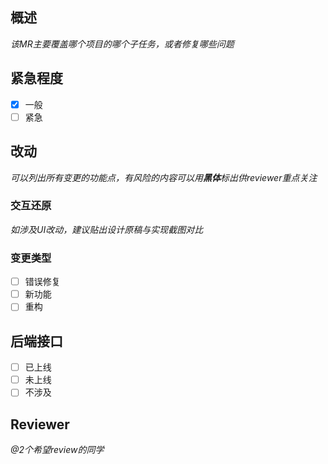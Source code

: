 ## 概述
*该MR主要覆盖哪个项目的哪个子任务，或者修复哪些问题*

## 紧急程度
- [x] 一般
- [ ] 紧急

## 改动
*可以列出所有变更的功能点，有风险的内容可以用**黑体**标出供reviewer重点关注*

### 交互还原
*如涉及UI改动，建议贴出设计原稿与实现截图对比*

### 变更类型
- [ ] 错误修复
- [ ] 新功能
- [ ] 重构

## 后端接口
- [ ] 已上线
- [ ] 未上线
- [ ] 不涉及

## Reviewer
*@2个希望review的同学*

